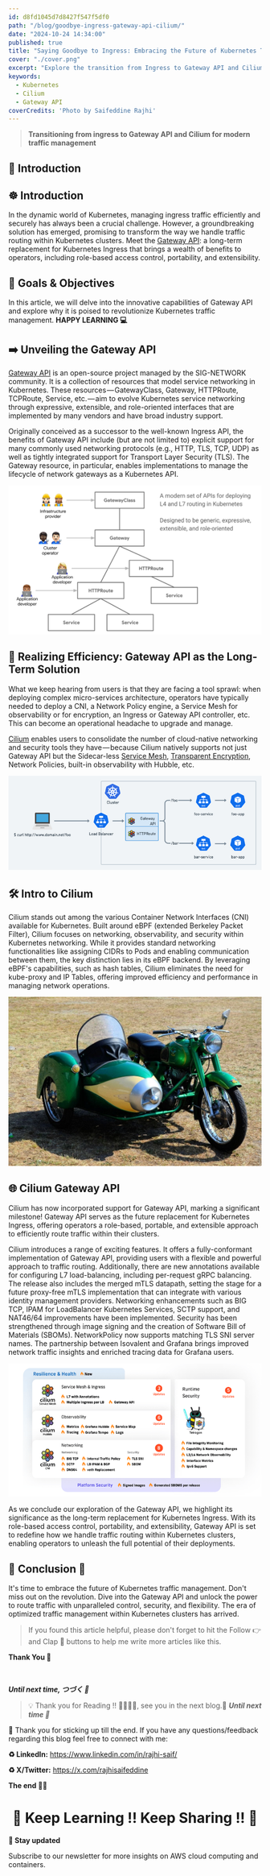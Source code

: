 ```yaml
---
id: d8fd1045d7d8427f547f5df0
path: "/blog/goodbye-ingress-gateway-api-cilium/"
date: "2024-10-24 14:34:00"
published: true
title: "Saying Goodbye to Ingress: Embracing the Future of Kubernetes Traffic Management with Gateway API and Cilium"
cover: "./cover.png"
excerpt: "Explore the transition from Ingress to Gateway API and Cilium for modern Kubernetes traffic management."
keywords:
  - Kubernetes
  - Cilium
  - Gateway API
coverCredits: 'Photo by Saifeddine Rajhi'
---
```


> **Transitioning from ingress to Gateway API and Cilium for modern traffic management**

## 📌 Introduction


## ☸️ Introduction

In the dynamic world of Kubernetes, managing ingress traffic efficiently and securely has always been a crucial challenge. However, a groundbreaking solution has emerged, promising to transform the way we handle traffic routing within Kubernetes clusters. Meet the [Gateway API](https://gateway-api.sigs.k8s.io/): a long-term replacement for Kubernetes Ingress that brings a wealth of benefits to operators, including role-based access control, portability, and extensibility.

## 🎯 Goals & Objectives

In this article, we will delve into the innovative capabilities of Gateway API and explore why it is poised to revolutionize Kubernetes traffic management. **HAPPY LEARNING 💻**

## ➡️ Unveiling the Gateway API

[Gateway API](https://gateway-api.sigs.k8s.io/) is an open-source project managed by the SIG-NETWORK community. It is a collection of resources that model service networking in Kubernetes. These resources — GatewayClass, Gateway, HTTPRoute, TCPRoute, Service, etc. — aim to evolve Kubernetes service networking through expressive, extensible, and role-oriented interfaces that are implemented by many vendors and have broad industry support.

Originally conceived as a successor to the well-known Ingress API, the benefits of Gateway API include (but are not limited to) explicit support for many commonly used networking protocols (e.g., HTTP, TLS, TCP, UDP) as well as tightly integrated support for Transport Layer Security (TLS). The Gateway resource, in particular, enables implementations to manage the lifecycle of network gateways as a Kubernetes API.

![Gateway API](./gw.png)

## 🚀 Realizing Efficiency: Gateway API as the Long-Term Solution

What we keep hearing from users is that they are facing a tool sprawl: when deploying complex micro-services architecture, operators have typically needed to deploy a CNI, a Network Policy engine, a Service Mesh for observability or for encryption, an Ingress or Gateway API controller, etc. This can become an operational headache to upgrade and manage.

[Cilium](https://cilium.io/) enables users to consolidate the number of cloud-native networking and security tools they have — because Cilium natively supports not just Gateway API but the Sidecar-less [Service Mesh](https://isovalent.com/blog/post/cilium-service-mesh/), [Transparent Encryption](https://isovalent.com/blog/post/tutorial-transparent-encryption-with-ipsec-and-wireguard/), Network Policies, built-in observability with Hubble, etc.

![Cilium](./cilium.png)

## 🛠️ Intro to Cilium

Cilium stands out among the various Container Network Interfaces (CNI) available for Kubernetes. Built around eBPF (extended Berkeley Packet Filter), Cilium focuses on networking, observability, and security within Kubernetes networking. While it provides standard networking functionalities like assigning CIDRs to Pods and enabling communication between them, the key distinction lies in its eBPF backend. By leveraging eBPF's capabilities, such as hash tables, Cilium eliminates the need for kube-proxy and IP Tables, offering improved efficiency and performance in managing network operations.

![Cilium Sidecar](./sidecar.jpg)

## 🌐 Cilium Gateway API

Cilium has now incorporated support for Gateway API, marking a significant milestone! Gateway API serves as the future replacement for Kubernetes Ingress, offering operators a role-based, portable, and extensible approach to efficiently route traffic within their clusters.

Cilium introduces a range of exciting features. It offers a fully-conformant implementation of Gateway API, providing users with a flexible and powerful approach to traffic routing. Additionally, there are new annotations available for configuring L7 load-balancing, including per-request gRPC balancing. The release also includes the merged mTLS datapath, setting the stage for a future proxy-free mTLS implementation that can integrate with various identity management providers. Networking enhancements such as BIG TCP, IPAM for LoadBalancer Kubernetes Services, SCTP support, and NAT46/64 improvements have been implemented. Security has been strengthened through image signing and the creation of Software Bill of Materials (SBOMs). NetworkPolicy now supports matching TLS SNI server names. The partnership between Isovalent and Grafana brings improved network traffic insights and enriched tracing data for Grafana users.

![Cilium Features](./features.png)

As we conclude our exploration of the Gateway API, we highlight its significance as the long-term replacement for Kubernetes Ingress. With its role-based access control, portability, and extensibility, Gateway API is set to redefine how we handle traffic routing within Kubernetes clusters, enabling operators to unleash the full potential of their deployments.

## 🌟 Conclusion 🌟

It's time to embrace the future of Kubernetes traffic management. Don't miss out on the revolution. Dive into the Gateway API and unlock the power to route traffic with unparalleled control, security, and flexibility. The era of optimized traffic management within Kubernetes clusters has arrived.

> If you found this article helpful, please don't forget to hit the Follow 👉 and Clap 👏 buttons to help me write more articles like this.

**Thank You 🖤**

<br>

**_Until next time, つづく 🎉_**

> 💡 Thank you for Reading !! 🙌🏻😁📃, see you in the next blog.🤘  **_Until next time 🎉_**

🚀 Thank you for sticking up till the end. If you have any questions/feedback regarding this blog feel free to connect with me:

**♻️ LinkedIn:** https://www.linkedin.com/in/rajhi-saif/

**♻️ X/Twitter:** https://x.com/rajhisaifeddine

**The end ✌🏻**

<h1 align="center">🔰 Keep Learning !! Keep Sharing !! 🔰</h1>

**📅 Stay updated**

Subscribe to our newsletter for more insights on AWS cloud computing and containers.


